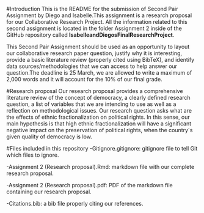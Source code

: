 #Introduction
This is the README for the submission of Second Pair Assignment by Diego and Isabelle.This assignment is a research proposal for our Collaborative Research Project. All the information related to this second assignment is located in the folder Assignment 2 inside of the GitHub repository called **IsabelleandDiegosFinalResearchProject**. 

This Second Pair Assignment should be used as an opportunity to layout our collaborative research paper question, justify why it is interesting, provide a basic literature review (properly cited using BibTeX), and identify data sources/methodologies that we can access to help answer our question.The deadline is 25 March, we are allowed to write a maximum of 2,000 words and it will account for the 10% of our final grade. 

#Research proposal
Our research proposal provides a comprehensive literature review of the concept of democracy, a clearly defined research question, a list of variables that we are intending to use as well as a reflection on methodological issues.
Our research question asks what are the effects of ethnic fractionalization on political rights. In this sense, our main hypothesis is that high ethnic fractionalization will have a significant negative impact on the preservation of political rights, when the country´s given quality of democracy is low. 

#Files included in this repository
-Gitignore.gitignore: gitignore file to tell Git which files to ignore.

-Assignment 2 (Research proposal).Rmd: markdown file with our complete research proposal.

-Assignment 2 (Research proposal).pdf: PDF of the markdown file containing our research proposal. 

-Citations.bib: a bib file properly citing our references. 
